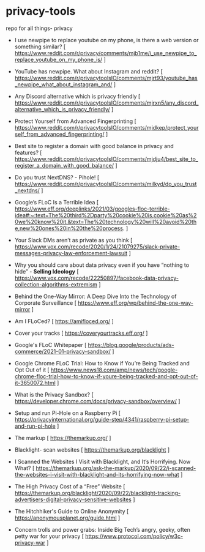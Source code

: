# privacy-tools
repo for all things- privacy

- I use newpipe to replace youtube on my phone, is there a web version or something similar? [ https://www.reddit.com/r/privacy/comments/mjb1me/i_use_newpipe_to_replace_youtube_on_my_phone_is/ ]

- YouTube has newpipe. What about Instagram and reddit? [ https://www.reddit.com/r/privacytoolsIO/comments/mjrt93/youtube_has_newpipe_what_about_instagram_and/ ]

- Any Discord alternative which is privacy friendly [ https://www.reddit.com/r/privacytoolsIO/comments/mjrxn5/any_discord_alternative_which_is_privacy_friendly/ ]

- Protect Yourself from Advanced Fingerprinting [ https://www.reddit.com/r/privacytoolsIO/comments/mjdkep/protect_yourself_from_advanced_fingerprinting/ ]

- Best site to register a domain with good balance in privacy and features? [ https://www.reddit.com/r/privacytoolsIO/comments/mjdju4/best_site_to_register_a_domain_with_good_balance/ ]

- Do you trust NextDNS? - Pihole! [ https://www.reddit.com/r/privacytoolsIO/comments/milkyd/do_you_trust_nextdns/ ]

- Google’s FLoC Is a Terrible Idea [ https://www.eff.org/deeplinks/2021/03/googles-floc-terrible-idea#:~:text=The%20third%2Dparty%20cookie%20is,cookie%20as%20we%20know%20it.&text=The%20technology%20will%20avoid%20the,new%20ones%20in%20the%20process. ]

- Your Slack DMs aren’t as private as you think [ https://www.vox.com/recode/2020/1/24/21079275/slack-private-messages-privacy-law-enforcement-lawsuit ]

- Why you should care about data privacy even if you have “nothing to hide” - **Selling Ideology** [ https://www.vox.com/recode/22250897/facebook-data-privacy-collection-algorithms-extremism ]

- Behind the One-Way Mirror: A Deep Dive Into the Technology of Corporate Surveillance [ https://www.eff.org/wp/behind-the-one-way-mirror ]

- Am I FLoCed? [ https://amifloced.org/ ]

- Cover your tracks [ https://coveryourtracks.eff.org/ ]

- Google's FLoC Whitepaper [ https://blog.google/products/ads-commerce/2021-01-privacy-sandbox/ ]

- Google Chrome FLoC Trial: How to Know if You’re Being Tracked and Opt Out of it [ https://www.news18.com/amp/news/tech/google-chrome-floc-trial-how-to-know-if-youre-being-tracked-and-opt-out-of-it-3650072.html ]

- What is the Privacy Sandbox? [ https://developer.chrome.com/docs/privacy-sandbox/overview/ ]

- Setup and run Pi-Hole on a Raspberry Pi [ https://privacyinternational.org/guide-step/4341/raspberry-pi-setup-and-run-pi-hole ]

- The markup [ https://themarkup.org/ ]

- Blacklight- scan websites [ https://themarkup.org/blacklight ]

- I Scanned the Websites I Visit with Blacklight, and It’s Horrifying. Now What? [ https://themarkup.org/ask-the-markup/2020/09/22/i-scanned-the-websites-i-visit-with-blacklight-and-its-horrifying-now-what ]

- The High Privacy Cost of a “Free” Website [ https://themarkup.org/blacklight/2020/09/22/blacklight-tracking-advertisers-digital-privacy-sensitive-websites ]

- The Hitchhiker's Guide to Online Anonymity [ https://anonymousplanet.org/guide.html ]

- Concern trolls and power grabs: Inside Big Tech’s angry, geeky, often petty war for your privacy [ https://www.protocol.com/policy/w3c-privacy-war ]
